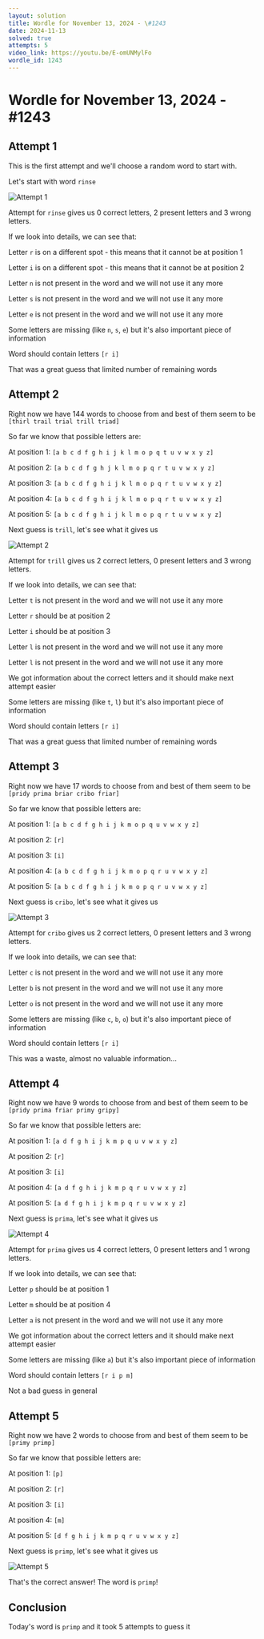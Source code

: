 ```yaml
---
layout: solution
title: Wordle for November 13, 2024 - \#1243
date: 2024-11-13
solved: true
attempts: 5
video_link: https://youtu.be/E-omUNMylFo
wordle_id: 1243
---
```


# Wordle for November 13, 2024 - \#1243

## Attempt 1

This is the first attempt and we'll choose a random word to start with.

Let's start with word `rinse`

![Attempt 1](2024-11-13/attempt-1.png)

Attempt for `rinse` gives us 0 correct letters, 2 present letters and 3 wrong letters.

If we look into details, we can see that:

Letter `r` is on a different spot - this means that it cannot be at position 1

Letter `i` is on a different spot - this means that it cannot be at position 2

Letter `n` is not present in the word and we will not use it any more

Letter `s` is not present in the word and we will not use it any more

Letter `e` is not present in the word and we will not use it any more

Some letters are missing (like `n`, `s`, `e`) but it's also important piece of information

Word should contain letters `[r i]`

That was a great guess that limited number of remaining words



## Attempt 2

Right now we have 144 words to choose from and best of them seem to be `[thirl trail trial trill triad]`

So far we know that possible letters are:

At position 1: `[a b c d f g h i j k l m o p q t u v w x y z]`

At position 2: `[a b c d f g h j k l m o p q r t u v w x y z]`

At position 3: `[a b c d f g h i j k l m o p q r t u v w x y z]`

At position 4: `[a b c d f g h i j k l m o p q r t u v w x y z]`

At position 5: `[a b c d f g h i j k l m o p q r t u v w x y z]`

Next guess is `trill`, let's see what it gives us

![Attempt 2](2024-11-13/attempt-2.png)

Attempt for `trill` gives us 2 correct letters, 0 present letters and 3 wrong letters.

If we look into details, we can see that:

Letter `t` is not present in the word and we will not use it any more

Letter `r` should be at position 2

Letter `i` should be at position 3

Letter `l` is not present in the word and we will not use it any more

Letter `l` is not present in the word and we will not use it any more

We got information about the correct letters and it should make next attempt easier

Some letters are missing (like `t`, `l`) but it's also important piece of information

Word should contain letters `[r i]`

That was a great guess that limited number of remaining words



## Attempt 3

Right now we have 17 words to choose from and best of them seem to be `[pridy prima briar cribo friar]`

So far we know that possible letters are:

At position 1: `[a b c d f g h i j k m o p q u v w x y z]`

At position 2: `[r]`

At position 3: `[i]`

At position 4: `[a b c d f g h i j k m o p q r u v w x y z]`

At position 5: `[a b c d f g h i j k m o p q r u v w x y z]`

Next guess is `cribo`, let's see what it gives us

![Attempt 3](2024-11-13/attempt-3.png)

Attempt for `cribo` gives us 2 correct letters, 0 present letters and 3 wrong letters.

If we look into details, we can see that:

Letter `c` is not present in the word and we will not use it any more

Letter `b` is not present in the word and we will not use it any more

Letter `o` is not present in the word and we will not use it any more

Some letters are missing (like `c`, `b`, `o`) but it's also important piece of information

Word should contain letters `[r i]`

This was a waste, almost no valuable information...



## Attempt 4

Right now we have 9 words to choose from and best of them seem to be `[pridy prima friar primy gripy]`

So far we know that possible letters are:

At position 1: `[a d f g h i j k m p q u v w x y z]`

At position 2: `[r]`

At position 3: `[i]`

At position 4: `[a d f g h i j k m p q r u v w x y z]`

At position 5: `[a d f g h i j k m p q r u v w x y z]`

Next guess is `prima`, let's see what it gives us

![Attempt 4](2024-11-13/attempt-4.png)

Attempt for `prima` gives us 4 correct letters, 0 present letters and 1 wrong letters.

If we look into details, we can see that:

Letter `p` should be at position 1

Letter `m` should be at position 4

Letter `a` is not present in the word and we will not use it any more

We got information about the correct letters and it should make next attempt easier

Some letters are missing (like `a`) but it's also important piece of information

Word should contain letters `[r i p m]`

Not a bad guess in general



## Attempt 5

Right now we have 2 words to choose from and best of them seem to be `[primy primp]`

So far we know that possible letters are:

At position 1: `[p]`

At position 2: `[r]`

At position 3: `[i]`

At position 4: `[m]`

At position 5: `[d f g h i j k m p q r u v w x y z]`

Next guess is `primp`, let's see what it gives us

![Attempt 5](2024-11-13/attempt-5.png)

That's the correct answer! The word is `primp`!

## Conclusion

Today's word is `primp` and it took 5 attempts to guess it


